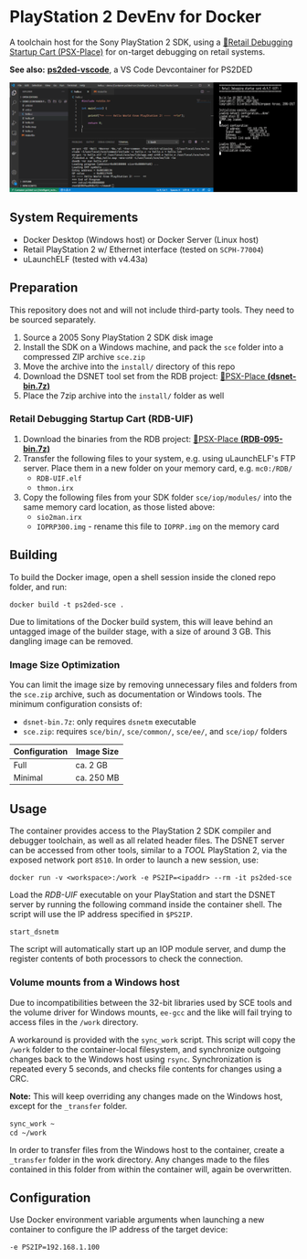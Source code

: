 # PlayStation 2 DevEnv for Docker

A toolchain host for the Sony PlayStation 2 SDK, using a [&#128279;Retail Debugging Startup Cart (PSX-Place)](https://www.psx-place.com/threads/retail-debugging-startup-card.14027/) for on-target debugging on retail systems.

**See also:** [**ps2ded-vscode**](https://github.com/islandcontroller/ps2ded-vscode), a VS Code Devcontainer for PS2DED

<img src="scr.png"/>

## System Requirements

- Docker Desktop (Windows host) or Docker Server (Linux host)
- Retail PlayStation 2 w/ Ethernet interface (tested on `SCPH-77004`)
- uLaunchELF (tested with v4.43a)

## Preparation

This repository does not and will not include third-party tools. They need to be sourced separately.

1. Source a 2005 Sony PlayStation 2 SDK disk image
2. Install the SDK on a Windows machine, and pack the `sce` folder into a compressed ZIP archive `sce.zip`
3. Move the archive into the `install/` directory of this repo
4. Download the DSNET tool set from the RDB project: [&#128279;PSX-Place **(dsnet-bin.7z)**](https://www.psx-place.com/threads/retail-debugging-startup-card.14027/)
5. Place the 7zip archive into the `install/` folder as well

### Retail Debugging Startup Cart (RDB-UIF)

1. Download the binaries from the RDB project: [&#128279;PSX-Place **(RDB-095-bin.7z)**](https://www.psx-place.com/threads/retail-debugging-startup-card.14027/)
2. Transfer the following files to your system, e.g. using uLaunchELF's FTP server. Place them in a new folder on your memory card, e.g. `mc0:/RDB/`
    - `RDB-UIF.elf`
    - `thmon.irx`
3. Copy the following files from your SDK folder `sce/iop/modules/` into the same memory card location, as those listed above:
    - `sio2man.irx`
    - `IOPRP300.img` - rename this file to `IOPRP.img` on the memory card

## Building

To build the Docker image, open a shell session inside the cloned repo folder, and run:

    docker build -t ps2ded-sce .

Due to limitations of the Docker build system, this will leave behind an untagged image of the builder stage, with a size of around 3 GB. This dangling image can be removed.

### Image Size Optimization

You can limit the image size by removing unnecessary files and folders from the `sce.zip` archive, such as documentation or Windows tools. The minimum configuration consists of:

* `dsnet-bin.7z`: only requires `dsnetm` executable
* `sce.zip`: requires `sce/bin/`, `sce/common/`, `sce/ee/`, and `sce/iop/` folders

| Configuration | Image Size |
|---------------|------------|
| Full          | ca. 2 GB   |
| Minimal       | ca. 250 MB |

## Usage

The container provides access to the PlayStation 2 SDK compiler and debugger toolchain, as well as all related header files. The DSNET server can be accessed from other tools, similar to a *TOOL* PlayStation 2, via the exposed network port `8510`. In order to launch a new session, use:

    docker run -v <workspace>:/work -e PS2IP=<ipaddr> --rm -it ps2ded-sce

Load the *RDB-UIF* executable on your PlayStation and start the DSNET server by running the following command inside the container shell. The script will use the IP address specified in `$PS2IP`.

    start_dsnetm

The script will automatically start up an IOP module server, and dump the register contents of both processors to check the connection.

### Volume mounts from a Windows host

Due to incompatibilities between the 32-bit libraries used by SCE tools and the volume driver for Windows mounts, `ee-gcc` and the like will fail trying to access files in the `/work` directory.

A workaround is provided with the `sync_work` script. This script will copy the `/work` folder to the container-local filesystem, and synchronize outgoing changes back to the Windows host using `rsync`. Synchronization is repeated every 5 seconds, and checks file contents for changes using a CRC.

**Note:** This will keep overriding any changes made on the Windows host, except for the `_transfer` folder.

    sync_work ~
    cd ~/work

In order to transfer files from the Windows host to the container, create a `_transfer` folder in the work directory. Any changes made to the files contained in this folder from within the container will, again be overwritten.

## Configuration

Use Docker environment variable arguments when launching a new container to configure the IP address of the target device:

    -e PS2IP=192.168.1.100
